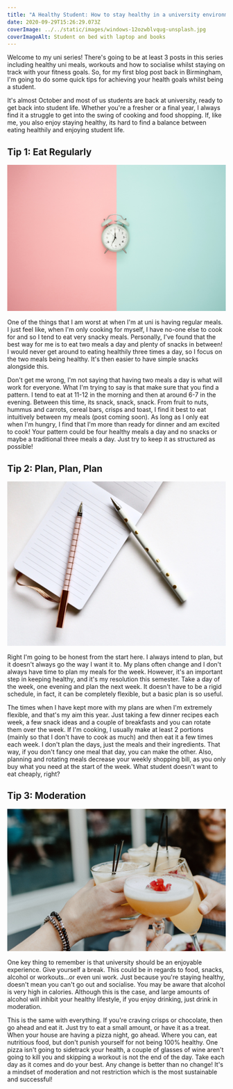```yaml
---
title: "A Healthy Student: How to stay healthy in a university environment"
date: 2020-09-29T15:26:29.073Z
coverImage: ../../static/images/windows-12ozwblvqug-unsplash.jpg
coverImageAlt: Student on bed with laptop and books
---
```

Welcome to my uni series! There's going to be at least 3 posts in this series including healthy uni meals, workouts and how to socialise whilst staying on track with your fitness goals.  So, for my first blog post back in Birmingham, I'm going to do some quick tips for achieving your health goals whilst being a student.

It's almost October and most of us students are back at university, ready to get back into student life. Whether you're a fresher or a final year, I always find it a struggle to get into the swing of cooking and food shopping. If, like me, you also enjoy staying healthy, its hard to find a balance between eating healthily and enjoying student life. 

## Tip 1: Eat Regularly

![Alarm clock on plain half pink half blue background](../../static/images/icons8-team-dhztnlvne8m-unsplash.jpg)

One of the things that I am worst at when I'm at uni is having regular meals. I just feel like, when I'm only cooking for myself, I have no-one else to cook for and so I tend to eat very snacky meals. Personally, I've found that the best way for me is to eat two meals a day and plenty of snacks in between! I would never get around to eating healthily three times a day, so I focus on the two meals being healthy. It's then easier to have simple snacks alongside this. 

Don't get me wrong, I'm not saying that having two meals a day is what will work for everyone.  What I'm trying to say is that make sure that you find a pattern. I tend to eat at 11-12 in the morning and then at around 6-7 in the evening. Between this time, its snack, snack, snack. From fruit to nuts, hummus and carrots, cereal bars, crisps and toast, I find it best to eat intuitively between my meals (post coming soon). As long as I only eat when I'm hungry, I  find that I'm more than ready for dinner and am excited to cook! Your pattern could be four healthy meals a day and no snacks or maybe a traditional three meals a day. Just try to keep it as structured as possible!

## Tip 2: Plan, Plan, Plan

![Two pens on blank notebook](../../static/images/jess-bailey-yctvvg1mpu4-unsplash.jpg)

Right I'm going to be honest from the start here. I always intend to plan, but it doesn't always go the way I want it to. My plans often change and I don't always have time to plan my meals for the week. However, it's an important step in keeping healthy, and it's my resolution this semester. Take a day of the week, one evening and plan the next week. It doesn't have to be a rigid schedule, in fact, it can be completely flexible, but a basic plan is so useful.  

The times when I have kept more with my plans are when I'm extremely flexible, and that's my aim this year. Just taking a few dinner recipes each week, a few snack ideas and a couple of breakfasts and you can rotate them over the week. If I'm cooking, I usually make at least 2 portions (mainly so that I don't have to cook as much) and then eat it a few times each week. I don't plan the days, just the meals and their ingredients. That way, if you don't fancy one meal that day, you can make the other. Also, planning and rotating meals decrease your weekly shopping bill, as you only buy what you need at the start of the week. What student doesn't want to eat cheaply, right? 

## Tip 3: Moderation

![4 cocktail glasses cheers](../../static/images/kelly-sikkema-agjdd_hgfpw-unsplash.jpg)

One key thing to remember is that university should be an enjoyable experience. Give yourself a break. This could be in regards to food, snacks, alcohol or workouts...or even uni work. Just because you're staying healthy, doesn't mean you can't go out and socialise. You may be aware that alcohol is very high in calories. Although this is the case, and large amounts of alcohol will inhibit your healthy lifestyle, if you enjoy drinking, just drink in moderation. 

This is the same with everything. If you're craving crisps or chocolate, then go ahead and eat it. Just try to eat a small amount, or have it as a treat. When your house are having a pizza night, go ahead. Where you can, eat nutritious food, but don't punish yourself for not being 100% healthy. One pizza isn't going to sidetrack your health, a couple of glasses of wine aren't going to kill you and skipping a workout is not the end of the day.  Take each day as it comes and do your best. Any change is better than no change! It's a mindset of moderation and not restriction which is the most sustainable and successful!